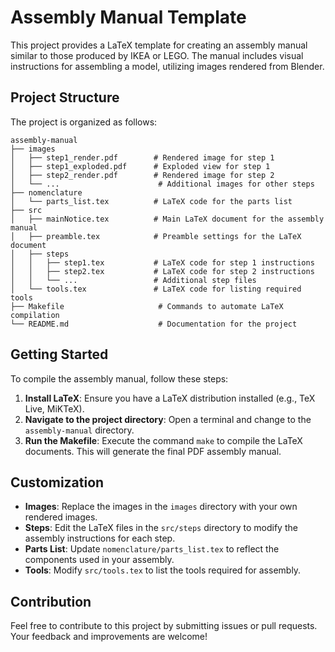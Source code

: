 # Assembly Manual Template

This project provides a LaTeX template for creating an assembly manual similar to those produced by IKEA or LEGO. The manual includes visual instructions for assembling a model, utilizing images rendered from Blender.

## Project Structure

The project is organized as follows:

```
assembly-manual
├── images
│   ├── step1_render.pdf        # Rendered image for step 1
│   ├── step1_exploded.pdf      # Exploded view for step 1
│   ├── step2_render.pdf        # Rendered image for step 2
│   └── ...                      # Additional images for other steps
├── nomenclature
│   └── parts_list.tex          # LaTeX code for the parts list
├── src
│   ├── mainNotice.tex          # Main LaTeX document for the assembly manual
│   ├── preamble.tex            # Preamble settings for the LaTeX document
│   ├── steps
│   │   ├── step1.tex           # LaTeX code for step 1 instructions
│   │   ├── step2.tex           # LaTeX code for step 2 instructions
│   │   └── ...                 # Additional step files
│   └── tools.tex               # LaTeX code for listing required tools
├── Makefile                     # Commands to automate LaTeX compilation
└── README.md                    # Documentation for the project
```

## Getting Started

To compile the assembly manual, follow these steps:

1. **Install LaTeX**: Ensure you have a LaTeX distribution installed (e.g., TeX Live, MiKTeX).
2. **Navigate to the project directory**: Open a terminal and change to the `assembly-manual` directory.
3. **Run the Makefile**: Execute the command `make` to compile the LaTeX documents. This will generate the final PDF assembly manual.

## Customization

- **Images**: Replace the images in the `images` directory with your own rendered images.
- **Steps**: Edit the LaTeX files in the `src/steps` directory to modify the assembly instructions for each step.
- **Parts List**: Update `nomenclature/parts_list.tex` to reflect the components used in your assembly.
- **Tools**: Modify `src/tools.tex` to list the tools required for assembly.

## Contribution

Feel free to contribute to this project by submitting issues or pull requests. Your feedback and improvements are welcome!
